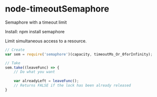 # node-timeoutSemaphore
Semaphore with a timeout limit

Install:
npm install semaphore

Limit simultaneous access to a resource.

```javascript
// Create
var sem = require('semaphore')(capacity, timeoutMs_Or_0forInfinity);

// Take
sem.take((leaveFunc) => {
	// Do what you want
	
	var alreadyLeft = leaveFunc();
	// Returns FALSE if the lock has been already released
}
```
